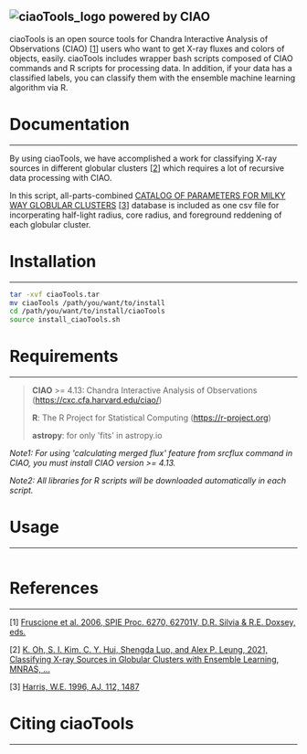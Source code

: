 ## ![ciaoTools_logo](/Users/in/GIT_OddThumb/ciaoTools/ciaoTools_logo.PNG)  powered by CIAO

ciaoTools is an open source tools for Chandra Interactive Analysis of Observations (CIAO) [[1](#References)] users who want to get X-ray fluxes and colors of objects, easily. ciaoTools includes wrapper bash scripts composed of CIAO commands and R scripts for processing data. In addition, if your data has a classified labels, you can classify them with the ensemble machine learning algorithm via R.



# Documentation

------

By using ciaoTools, we have accomplished a work for classifying X-ray sources in different globular clusters [[2](#References)] which requires a lot of recursive data processing with CIAO.

In this script, all-parts-combined [CATALOG OF PARAMETERS FOR MILKY WAY GLOBULAR CLUSTERS](https://physics.mcmaster.ca/~harris/mwgc.dat) [[3](#References)] database is included as one csv file for incorperating half-light radius, core radius, and foreground reddening of each globular cluster.



# Installation

------

```bash
tar -xvf ciaoTools.tar
mv ciaoTools /path/you/want/to/install
cd /path/you/want/to/install/ciaoTools
source install_ciaoTools.sh
```



# Requirements

------

> **CIAO** >= 4.13: Chandra Interactive Analysis of Observations (https://cxc.cfa.harvard.edu/ciao/)
>
> **R**: The R Project for Statistical Computing (https://r-project.org)
>
> **astropy**: for only 'fits' in astropy.io

*Note1: For using 'calculating merged flux' feature from srcflux command in CIAO, you must install CIAO version >= 4.13.*

*Note2: All libraries for R scripts will be downloaded automatically in each script.*



# Usage

------

```bash

```





# References

------

[1] [Fruscione et al. 2006, SPIE Proc. 6270, 62701V, D.R. Silvia & R.E. Doxsey, eds.](https://doi.org/10.1117/12.671760)

[2] [K. Oh, S. I. Kim, C. Y. Hui, Shengda Luo, and Alex P. Leung, 2021, Classifying X-ray Sources in Globular Clusters with Ensemble Learning, MNRAS, ...]()

[3] [Harris, W.E. 1996, AJ, 112, 1487](http://adsabs.harvard.edu/full/1996AJ....112.1487H)





# Citing ciaoTools

------


